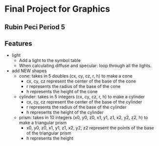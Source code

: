 # Final Project for Graphics
## Rubin Peci Period 5

## Features
- light
	- Add a light to the symbol table
	- When calculating diffuse and specular: loop through all the lights.
- add NEW shapes
	- cone: takes in 5 doubles (cx, cy, cz, r, h) to make a cone 
		- cx, cy, cz represent the center of the base of the cone
		- r represents the radius of the base of the cone
		- h represents the height of the cone
	- cylinder: takes in 5 integers (cx, cy, cz, r, h) to make a cylinder
		- cx, cy, cz represent the center of the base of the cylinder
		- r represents the radius of the base of the cylinder
		- h represents the height of the cylinder 
	- prism: takes in 10 integers (x0, y0, z0, x1, y1, z1, x2, y2, z2, h) to make a triangular prism
		- x0, y0, z0, x1, y1, z1, x2, y2, z2 represent the points of the base of the triangular prism
		- h represents the height
